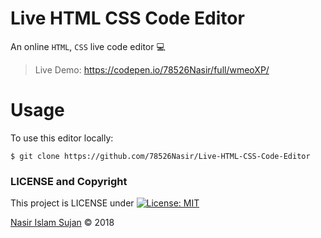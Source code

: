 # Live HTML CSS Code Editor
An online `HTML`, `CSS` live code editor :computer:

> Live Demo: https://codepen.io/78526Nasir/full/wmeoXP/


# Usage
To use this editor locally:

```
$ git clone https://github.com/78526Nasir/Live-HTML-CSS-Code-Editor
```



### LICENSE and Copyright
This project is LICENSE under [![License: MIT](https://img.shields.io/badge/License-MIT-yellow.svg)](https://opensource.org/licenses/MIT)

<a href="https://github.com/78526Nasir">Nasir Islam Sujan</a> &copy; 2018

